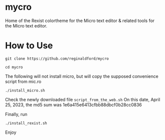 # mycro
Home of the Rexist colortheme for the Micro text editor &amp; related tools for the Micro text editor.

# How to Use
`git clone https://github.com/reginaldford/mycro`

`cd mycro`

The following will not install micro, but will copy the supposed convenience script from mic.ro

`./install_micro.sh`

Check the newly downloaded file `script_from_the_web.sh`
On this date, April 25, 2023, the md5 sum was
1e6a415e6413cfbb88dbcf0b28cc0836

Finally, run 

`./install_rexist.sh`

Enjoy
